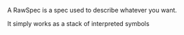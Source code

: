 A RawSpec is a spec used to describe whatever you want.It simply works as a stack of interpreted symbols